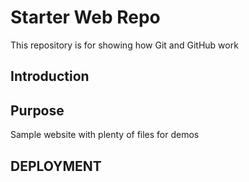 # Starter Web Repo

This repository is for showing how Git and GitHub work

## Introduction

## Purpose

Sample website with plenty of files for demos


## DEPLOYMENT